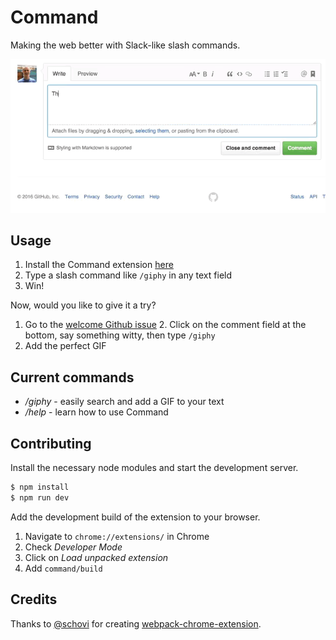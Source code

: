 # Command

Making the web better with Slack-like slash commands.

![command](resources/command.gif)

## Usage

1. Install the Command extension [here](https://chrome.google.com/webstore/detail/slash/dkblejpmbmienbjpinbgebodokhpbkme)
2. Type a slash command like `/giphy` in any text field
3. Win!

Now, would you like to give it a try?

1. Go to the [welcome Github issue](https://github.com/jessepollak/command/issues/1) 2. Click on the comment field at the bottom, say something witty, then type `/giphy`
3. Add the perfect GIF

## Current commands

* */giphy* - easily search and add a GIF to your text
* */help* - learn how to use Command

## Contributing

Install the necessary node modules and start the development server.

```bash
$ npm install
$ npm run dev
```

Add the development build of the extension to your browser.

1. Navigate to `chrome://extensions/` in Chrome
2. Check *Developer Mode*
3. Click on *Load unpacked extension*
4. Add `command/build`

## Credits

Thanks to [@schovi](https://github.com/schovi) for creating [webpack-chrome-extension](https://github.com/schovi/webpack-chrome-extension).
